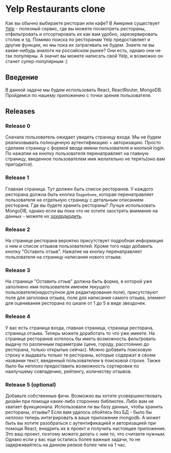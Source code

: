 # Yelp Restaurants clone

Как вы обычно выбираете ресторан или кафе? В Америке существует [Yelp](https://www.yelp.com/search?cflt=restaurants&find_loc=San+Francisco%2C+CA) - полезный сервис, где вы можете посмотреть рестораны, отфильтровать и отсортировать их как вам удобно, зарезервировать столик и тд. Помимо поиска по ресторанам Yelp предоставляет и другие функции, но мы пока их затрагивать не будем. Знаете ли вы какие-нибудь аналоги на российском рынке? Они есть, однако они не так популярны. А значит вы можете написать свой Yelp, и возможно он станет супер-популярным :)

## Введение
В данной задаче мы будем использовать React, ReactRouter, MongoDB. Пройдемся по нашему приложению с точки зрения пользователя.


## Releases

### Release 0
Сначала пользователь ожидает увидеть страницу входа. Мы не будем реализовывать полноценную аутентификацию + авторизацию. Просто сделаем страницу с формой ввода имени пользователя и кнопкой login. По нажатии на кнопку пользователя перенаправляет на главную страницу, введенное пользователем имя желательно не терять(оно вам пригодится). 


### Release 1
Главная страница. Тут должен быть список ресторанов. У каждого ресторана должна быть кнопка `Подробнее`, которая перенаправляет пользователя на отдельную страницу с детальным описанием ресторана. Где вы будете хранить рестораны? Лучше использовать MongoDB, однако если вы пока что не хотите заострять внимание на данных - можете их [*захардкодить*](https://en.wikipedia.org/wiki/Hard_coding).

### Release 2
На странице ресторана вероятно присутствует подробная информация о нем и список отзывов пользователей. Кроме того надо добавить кнопку "Оставить отзыв". Нажатие на кнопку перенаправляет пользователя на страницу написания нового отзыва.

### Release 3
На странице "Оставить отзыв" должна быть форма, в которой уже заполнено имя пользователя именем текущего пользователя(недоступное для редактирования поле), присутствуют поле для заголовка отзыва, поле для написания самого отзыва, элемент для оценивания ресторана по шкале от 1 до 5 в виде звездочек.

### Release 4
У вас есть страница входа, главная страница, страница ресторана, страница отзыва. Теперь можете доработать то что уже имеете. На странице ресторанов хотелось бы иметь возможность фильтровать выдачу по различным параметрам (цене, городу, расстоянию до ресторана, только открытые сейчас). Можно добавить поисковую строку и выдавать только те рестораны, которые содержат в своем названии текст, введенный пользователем в поисковой строке. Также было бы неплохо предоставить возможность сортировки по наилучшему совпадению, рейтингу, количеству отзывов.

### Release 5 (optional)
Добавьте собственные фичи. Возможно вы хотите усовершенствовать дизайн при помощи каких-либо сторонних библиотек. Либо вам не хватает функционала. Использовали ли вы базу данных, чтобы хранить рестораны, отзывы? Если вам удалось обойтись без БД - было бы неплохо теперь интегрировать в ваше приложение mongodb. А может быть вы хотите разобраться с аутентификацией и авторизацией при помощи React, внедрить их в проект и получить настоящее приложение. Это ваш проект, поэтому можете делать с ним то, что считаете нужным. Однако если у вас еще остались более важные задачи, то не задерживайтесь на данном релизе более чем на 1 час.
